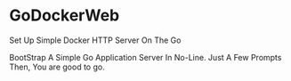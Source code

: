 # GoDockerWeb
Set Up Simple Docker HTTP Server On The Go

BootStrap A Simple Go Application Server In No-Line. Just A Few Prompts Then, You are good to go.
